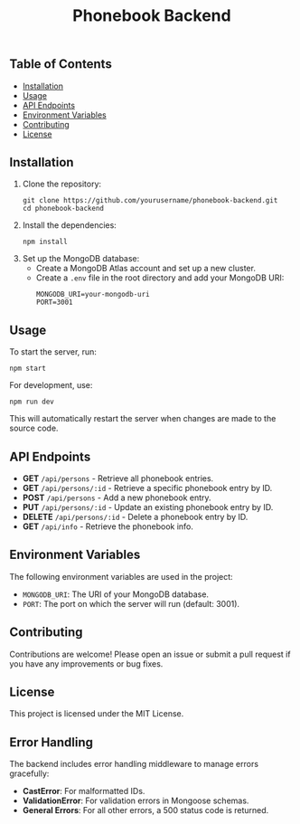 <!DOCTYPE html>
<html lang="en">
<head>
    <meta charset="UTF-8">
    <meta name="viewport" content="width=device-width, initial-scale=1.0">
    
</head>
<body>
    <header>
        <h1>Phonebook Backend</h1>
    </header>
    <div class="container">
        <h2>Table of Contents</h2>
        <ul>
            <li><a href="#installation">Installation</a></li>
            <li><a href="#usage">Usage</a></li>
            <li><a href="#api-endpoints">API Endpoints</a></li>
            <li><a href="#environment-variables">Environment Variables</a></li>
            <li><a href="#contributing">Contributing</a></li>
            <li><a href="#license">License</a></li>
        </ul>

<h2 id="installation">Installation</h2>
<ol>
    <li>Clone the repository:
        <pre><code>git clone https://github.com/yourusername/phonebook-backend.git
cd phonebook-backend</code></pre>
            </li>
            <li>Install the dependencies:
                <pre><code>npm install</code></pre>
            </li>
            <li>Set up the MongoDB database:
                <ul>
                    <li>Create a MongoDB Atlas account and set up a new cluster.</li>
                    <li>Create a <code>.env</code> file in the root directory and add your MongoDB URI:
                        <pre><code>MONGODB_URI=your-mongodb-uri
PORT=3001</code></pre>
                    </li>
                </ul>
            </li>
        </ol>

<h2 id="usage">Usage</h2>
<p>To start the server, run:</p>
<pre><code>npm start</code></pre>
<p>For development, use:</p>
<pre><code>npm run dev</code></pre>
<p>This will automatically restart the server when changes are made to the source code.</p>

<h2 id="api-endpoints">API Endpoints</h2>
<ul>
    <li><strong>GET</strong> <code>/api/persons</code> - Retrieve all phonebook entries.</li>
    <li><strong>GET</strong> <code>/api/persons/:id</code> - Retrieve a specific phonebook entry by ID.</li>
    <li><strong>POST</strong> <code>/api/persons</code> - Add a new phonebook entry.</li>
    <li><strong>PUT</strong> <code>/api/persons/:id</code> - Update an existing phonebook entry by ID.</li>
    <li><strong>DELETE</strong> <code>/api/persons/:id</code> - Delete a phonebook entry by ID.</li>
    <li><strong>GET</strong> <code>/api/info</code> - Retrieve the phonebook info.</li>
</ul>

<h2 id="environment-variables">Environment Variables</h2>
<p>The following environment variables are used in the project:</p>
        <ul>
            <li><code>MONGODB_URI</code>: The URI of your MongoDB database.</li>
            <li><code>PORT</code>: The port on which the server will run (default: 3001).</li>
        </ul>

<h2 id="contributing">Contributing</h2>
<p>Contributions are welcome! Please open an issue or submit a pull request if you have any improvements or bug fixes.</p>

<h2 id="license">License</h2>
<p>This project is licensed under the MIT License.</p>

<h2 id="error-handling">Error Handling</h2>
<p>The backend includes error handling middleware to manage errors gracefully:</p>
<ul>
    <li><strong>CastError</strong>: For malformatted IDs.</li>
    <li><strong>ValidationError</strong>: For validation errors in Mongoose schemas.</li>
    <li><strong>General Errors</strong>: For all other errors, a 500 status code is returned.</li>
</ul>
</div>
</body>
</html>
